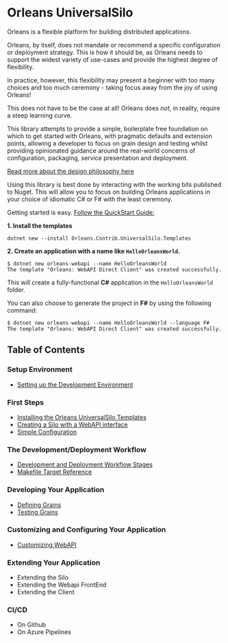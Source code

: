 # Orleans UniversalSilo
Orleans is a flexible platform for building distributed applications.

Orleans, by itself, does not mandate or recommend a specific configuration or deployment strategy. This is how it should be, as Orleans needs to support the widest variety of use-cases and provide the highest degree of flexibility.

In practice, however, this flexibility may present a beginner with too many choices and too much ceremony - taking focus away from the joy of using Orleans!

This does not have to be the case at all! Orleans does _not_, in reality, require a steep learning curve.

This library attempts to provide a simple, boilerplate free foundation on which to get started with Orleans, with pragmatic defaults and extension points, allowing a developer to focus on grain design and testing whilst providing opinionated guidance around the real-world concerns of configuration, packaging, service presentation and deployment.

[Read more about the design philosophy here](intro-philosophy.md)

Using this library is best done by interacting with the working bits published to Nuget. This will allow you to focus on building Orleans applications in your choice of idiomatic C# or F# with the least ceremony.

Getting started is easy. [Follow the QuickStart Guide:](intro-quickstart.md)

**1. Install the templates**

```shell
dotnet new --install Orleans.Contrib.UniversalSilo.Templates
```

**2. Create an application with a name like `HelloOrleansWorld`.**

```shell
$ dotnet new orleans-webapi --name HelloOrleansWorld
The template "Orleans: WebAPI Direct Client" was created successfully.
```

This will create a fully-functional **C#** application in the `HelloOrleansWorld` folder.

You can also choose to generate the project in **F#** by using the following command:

```shell
$ dotnet new orleans-webapi --name HelloOrleansWorld --language F#
The template "Orleans: WebAPI Direct Client" was created successfully.
```

## Table of Contents
### Setup Environment
- [Setting up the Development Environment](setup-environment-setup.md)

### First Steps
- [Installing the Orleans UniversalSilo Templates](first-install-templates.md)
- [Creating a Silo with a WebAPI interface](first-create-application.md)
- [Simple Configuration](config-simple-configuration.md)

### The Development/Deployment Workflow
- [Development and Deployment Workflow Stages](development-workflow.md)
- [Makefile Target Reference](makefile-target-reference.md)

### Developing Your Application
- [Defining Grains](grain-development.md)
- [Testing Grains](grain-testing.md)

### Customizing and Configuring Your Application
- [Customizing WebAPI](customizing-webapi.md)

### Extending Your Application
- Extending the Silo
- Extending the Webapi FrontEnd
- Extending the Client

### CI/CD
- On Github
- On Azure Pipelines